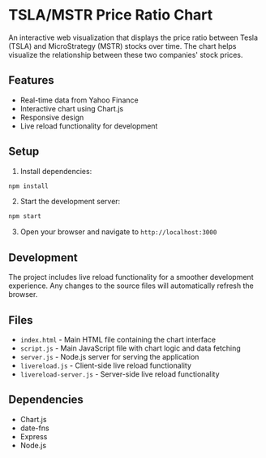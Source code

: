 # TSLA/MSTR Price Ratio Chart

An interactive web visualization that displays the price ratio between Tesla (TSLA) and MicroStrategy (MSTR) stocks over time. The chart helps visualize the relationship between these two companies' stock prices.

## Features

- Real-time data from Yahoo Finance
- Interactive chart using Chart.js
- Responsive design
- Live reload functionality for development

## Setup

1. Install dependencies:
```bash
npm install
```

2. Start the development server:
```bash
npm start
```

3. Open your browser and navigate to `http://localhost:3000`

## Development

The project includes live reload functionality for a smoother development experience. Any changes to the source files will automatically refresh the browser.

## Files

- `index.html` - Main HTML file containing the chart interface
- `script.js` - Main JavaScript file with chart logic and data fetching
- `server.js` - Node.js server for serving the application
- `livereload.js` - Client-side live reload functionality
- `livereload-server.js` - Server-side live reload functionality

## Dependencies

- Chart.js
- date-fns
- Express
- Node.js 